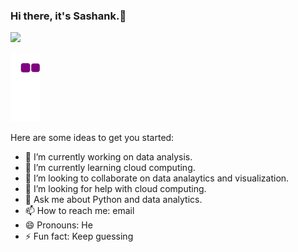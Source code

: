 ### Hi there, it's Sashank.👋

<img src="https://github-readme-stats.vercel.app/api?username=lordmomo&&show_icons=true&title_color=4eb5d4&icon_color=bb4ed4&text_color=daf7dc&bg_color=151515">

![Snake gif](https://github.com/lordmomo/lordmomo/blob/main/output/github-contribution-grid-snake.gif)

Here are some ideas to get you started:

- 🔭 I’m currently working on data analysis.
- 🌱 I’m currently learning cloud computing.
- 👯 I’m looking to collaborate on data analaytics and visualization.
- 🤔 I’m looking for help with cloud computing.
- 💬 Ask me about Python and data analytics.
- 📫 How to reach me: email
- 😄 Pronouns: He
- ⚡ Fun fact: Keep guessing

